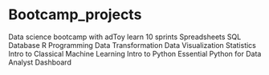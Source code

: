 # Bootcamp_projects
Data science bootcamp with adToy
learn 10 sprints 
Spreadsheets
SQL Database
R Programming
Data Transformation
Data Visualization
Statistics
Intro to Classical Machine Learning
Intro to Python
Essential Python for Data Analyst
Dashboard
